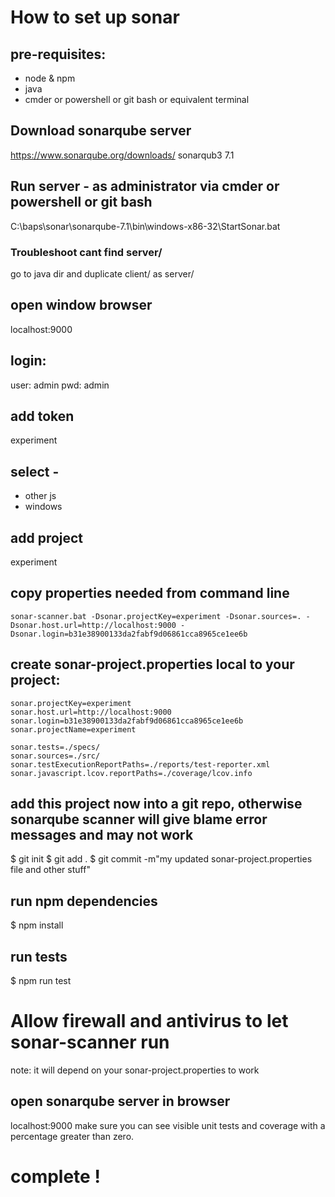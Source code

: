 # How to set up sonar
## pre-requisites:
- node & npm
- java
- cmder or powershell or git bash or equivalent terminal

## Download sonarqube server
https://www.sonarqube.org/downloads/
sonarqub3 7.1

## Run server - as administrator via cmder or powershell or git bash
C:\baps\sonar\sonarqube-7.1\bin\windows-x86-32\StartSonar.bat

### Troubleshoot cant find server/
go to java dir and duplicate client/ as server/

## open window browser
localhost:9000

## login:
user: admin
pwd: admin

## add token
experiment

## select -
- other js
- windows

## add project
experiment

## copy properties needed from command line
```
sonar-scanner.bat -Dsonar.projectKey=experiment -Dsonar.sources=. -Dsonar.host.url=http://localhost:9000 -Dsonar.login=b31e38900133da2fabf9d06861cca8965ce1ee6b
```
## create sonar-project.properties local to your project:
```
sonar.projectKey=experiment
sonar.host.url=http://localhost:9000
sonar.login=b31e38900133da2fabf9d06861cca8965ce1ee6b
sonar.projectName=experiment

sonar.tests=./specs/
sonar.sources=./src/
sonar.testExecutionReportPaths=./reports/test-reporter.xml
sonar.javascript.lcov.reportPaths=./coverage/lcov.info
```

## add this project now into a git repo, otherwise sonarqube scanner will give blame error messages and may not work
$ git init
$ git add .
$ git commit -m"my updated sonar-project.properties file and other stuff"

## run npm dependencies
$ npm install

## run tests  
$ npm run test

# Allow firewall and antivirus to let sonar-scanner run
note: it will depend on your sonar-project.properties to work

## open sonarqube server in browser
localhost:9000
make sure you can see visible unit tests and coverage with a percentage greater than zero.

# complete !
